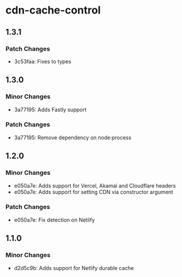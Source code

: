 # cdn-cache-control

## 1.3.1

### Patch Changes

- 3c53faa: Fixes to types

## 1.3.0

### Minor Changes

- 3a77195: Adds Fastly support

### Patch Changes

- 3a77195: Remove dependency on node:process

## 1.2.0

### Minor Changes

- e050a7e: Adds support for Vercel, Akamai and Cloudflare headers
- e050a7e: Adds support for setting CDN via constructor argument

### Patch Changes

- e050a7e: Fix detection on Netlify

## 1.1.0

### Minor Changes

- d2d5c9b: Adds support for Netlify durable cache
